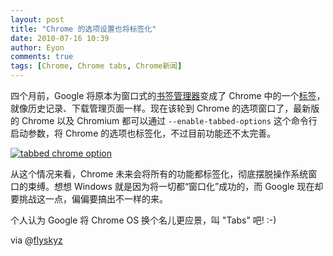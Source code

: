 ```yaml
---
layout: post
title: "Chrome 的选项设置也将标签化"
date: 2010-07-16 10:39
author: Eyon
comments: true
tags: [Chrome, Chrome tabs, Chrome新闻]
---
```

四个月前，Google 将原本为窗口式的[书签管理器](http://www.chromi.org/archives/3770)变成了 Chrome 中的一个[标签](chrome:///bookmarks/)，就像历史记录、下载管理页面一样。现在该轮到 Chrome 的选项窗口了，最新版的  Chrome 以及 Chromium 都可以通过 `--enable-tabbed-options` 这个命令行启动参数，将 Chrome 的选项也标签化，不过目前功能还不太完善。

<a href="http://img.chromi.org/2010/07/tabbed-chrome-option.png">![](http://img.chromi.org/2010/07/tabbed-chrome-option-550x382.png "tabbed chrome option")</a>

从这个情况来看，Chrome 未来会将所有的功能都标签化，彻底摆脱操作系统窗口的束缚。想想 Windows 就是因为将一切都“窗口化”成功的，而 Google 现在却要挑战这一点，偏偏要搞出不一样的来。

个人认为 Google 将 Chrome OS 换个名儿更应景，叫 "Tabs" 吧! :-)

via @[flyskyz](http://t.sina.com.cn/1771466565/3f4e0qbVKZ)

